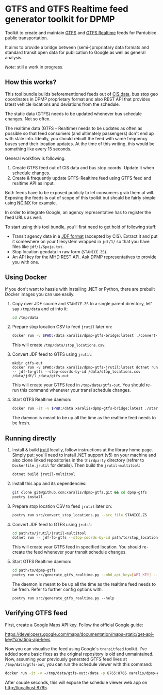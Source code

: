 # GTFS and GTFS Realtime feed generator toolkit for DPMP

Toolkit to create and maintain [GTFS](https://gtfs.org/schedule/) and
[GTFS Realtime](https://gtfs.org/realtime/) feeds for Pardubice public
transportation.

It aims to provide a bridge between (semi-)propriatary data formats and
standard transit open data for publication to Google as well as general
analysis.

*Note*: still a work in progress.

## How this works?

This tool bundle builds beforementioned feeds out of [CIS data](https://portal.cisjr.cz), bus stop geo coordinates
in DPMP proprietary format and also REST API that provides latest vehicle locations and deviations from the schedule.

The static data (GTFS) needs to be updated whenever bus schedule changes. Not so often.

The realtime data (GTFS - Realtime) needs to be updates as often as possible so that feed consumers (and ultimately
passengers) don't end up with stale info. Ideally, you should rebuilt the feed with same frequency buses send their
location updates. At the time of this writing, this would be something like every 15 seconds.

General workflow is following:

1. Create GTFS feed out of CIS data and bus stop coords. Update it when schedule changes.
2. Create & frequently update GTFS-Realtime feed using GTFS feed and realtime API as input.

Both feeds have to be exposed publicly to let consumers grab them at will. Exposing the feeds is out of scope of this
toolkit but should be fairly simple using [NGINX](https://www.nginx.com) for example.

In order to integrate Google, an agency representative has to register the feed URLs as well.

To start using this tool bundle, you'll first need to get hold of following stuff:

- Transit agency data in a [JDF format](https://www.dpmo.cz/doc/cz/jdf-1.10.pdf) (accepted by CIS). Extract it and put
  it somewhere on your filesystem wrapped in `jdf/1/` so that you have files like `jdf/1/Spoje.txt`.
- Stop location geodata in raw form (`STANICE.ZS`).
- An API key for the MHD REST API. Ask DPMP representatives to provide you with one.

## Using Docker

If you don't want to hassle with installing .NET or Python, there are prebuilt Docker images you can use easily.

1. Copy over JDF source and `STANICE.ZS` to a single parent directory, let' say `/tmp/data` and `cd` into it:

    ```sh
    cd /tmp/data
    ```

2. Prepare stop location CSV to feed `jrutil` later on:

    ```sh
    docker run -v $PWD:/data xaralis/dpmp-gtfs-bridge:latest ./convert-stop-locations.sh  --src_file /data/STANICE.ZS --dest_file /data/stop_locations.csv
    ```

    This will create `/tmp/data/stop_locations.csv`.

3. Convert JDF feed to GTFS using `jrutil`:

    ```
    mkdir gtfs-out
    docker run -v $PWD:/data xaralis/dpmp-gtfs-jrutil:latest dotnet run -- jdf-to-gtfs --stop-coords-by-id /data/stop_locations.csv /data/jdf/1 /data/gtfs-out
    ```

    This will create your GTFS feed in `/tmp/data/gtfs-out`. You should re-run this command whenever your transi
    schedule changes.

4. Start GTFS Realtime daemon:

    ```sh
    docker run -it -v $PWD:/data xaralis/dpmp-gtfs-bridge:latest ./start-gtfsr-generator.sh --mhd_api_key=[API_KEY] --gtfs_trips_src_file=/data/gtfs-out/trips.txt --dest_file=/data/gtfs-out/gtfsr.pb
    ```

    The daemon is meant to be up all the time as the realtime feed needs to be fresh.

## Running directly

1. Install & build [jrutil](https://gitlab.com/dvdkon/jrutil) locally, follow instructions at the library home page.
   Simply put: you'll need to install .NET support (v5) on your machine and also clone linked repositories in
   the `thirdparty` directory (refrer to `Dockerfile.jrutil` for details). Then build the `jrutil-multitool`:

    ```sh
    dotnet build jrutil-multitool
    ```

2. Install this app and its dependencies:

    ```sh
    git clone git@github.com:xaralis/dpmp-gtfs.git && cd dpmp-gtfs
    poetry install
    ```

3. Prepare stop location CSV to feed `jrutil` later on:

    ```sh
    poetry run src/convert_stop_locations.py --src_file STANICE.ZS
    ```

4. Convert JDF feed to GTFS using `jrutil`:

    ```sh
    cd path/to/jrutil/jrutil-multitool
    dotnet run -- jdf-to-gtfs --stop-coords-by-id path/to/stop_locations.csv path/to/jdf/1 path/to/gtfs/output/dir
    ```

    This will create your GTFS feed in specified location. You should re-create the feed whenever your transit
    schedule changes.

5. Start GTFS Realtime daemon:

    ```sh
    cd path/to/dpmp-gtfs
    poetry run src/generate_gtfs_realtime.py --mhd_api_key=[API_KEY] --gtfs_trips_src_file=path/to/gtfs/output/dir/trips.txt --dest_file=path/to/gtfs/output/dir//gtfsr.pb
    ```

    The daemon is meant to be up all the time as the realtime feed needs to be fresh. Refer to further config options
    with:

    ```
    poetry run src/generate_gtfs_realtime.py --help
    ```

## Verifying GTFS feed

First, create a Google Maps API key. Follow the official Google guide:

https://developers.google.com/maps/documentation/maps-static/get-api-key#creating-api-keys

Now you can visualise the feed using Google's `transitfeed` toolkit. I've added some basic fixes as the original
repository is old and unmaintained. Now, assuming your previously generated GTFS feed lives at `/tmp/data/gtfs-out`,
you can run the schedule viewer with this command:

```sh
docker run -it -v ~/tmp/data/gtfs-out:/data -p 8765:8765 xaralis/dpmp-gtfs-transitfeed:latest python schedule_viewer.py --key [API_KEY] --feed_filename /data
```

After couple seconds, this will expose the schedule viewer web app on [http://localhost:8765](http://localhost:8765).
